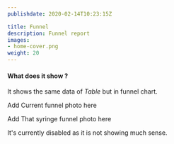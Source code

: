 ```yaml
---
publishdate: 2020-02-14T10:23:15Z

title: Funnel
description: Funnel report
images:
- home-cover.png
weight: 20
---
```


#### What does it show ?

It shows the same data of *Table* but in funnel chart.

Add Current funnel photo here

Add That syringe funnel photo here  

It's currently disabled as it is not showing much sense.
